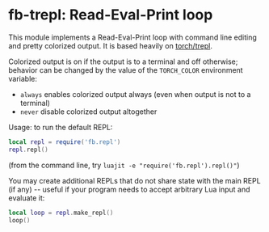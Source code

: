 # fb-trepl: Read-Eval-Print loop

This module implements a Read-Eval-Print loop with command line editing and
pretty colorized output. It is based heavily on
[torch/trepl](https://github.com/torch/trepl).

Colorized output is on if the output is to a terminal and off otherwise;
behavior can be changed by the value of the `TORCH_COLOR` environment variable:
* `always` enables colorized output always (even when output is not to a
  terminal)
* `never` disable colorized output altogether

Usage: to run the default REPL:

```lua
local repl = require('fb.repl')
repl.repl()
```

(from the command line, try `luajit -e "require('fb.repl').repl()"`)

You may create additional REPLs that do not share state with the main REPL
(if any) -- useful if your program needs to accept arbitrary Lua input
and evaluate it:

```lua
local loop = repl.make_repl()
loop()
```
